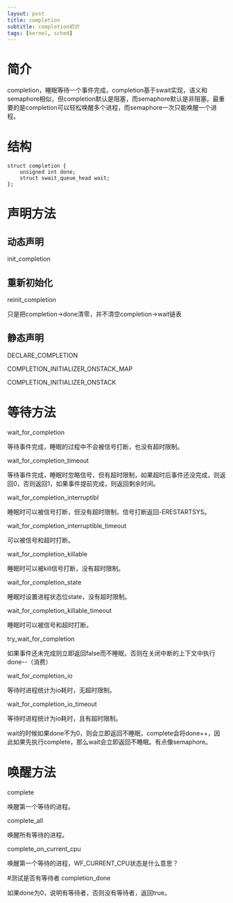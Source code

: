 ```yaml
---
layout: post
title: completion
subtitle: completion初识
tags: [kernel, sched]
---
```


# 简介
completion，睡眠等待一个事件完成，completion基于swait实现，语义和semaphore相似，但completion默认是阻塞，而semaphore默认是非阻塞。最重要的是completion可以轻松唤醒多个进程，而semaphore一次只能唤醒一个进程。

# 结构

```
struct completion {
	unsigned int done;
	struct swait_queue_head wait;
};
```
# 声明方法
## 动态声明
init_completion
## 重新初始化
reinit_completion

只是把completion->done清零，并不清空completion->wait链表
## 静态声明
DECLARE_COMPLETION

COMPLETION_INITIALIZER_ONSTACK_MAP

COMPLETION_INITIALIZER_ONSTACK

# 等待方法
wait_for_completion

等待事件完成，睡眠的过程中不会被信号打断，也没有超时限制。

wait_for_completion_timeout

等待事件完成，睡眠时忽略信号，但有超时限制，如果超时后事件还没完成，则返回0，否则返回1，如果事件提前完成，则返回剩余时间。

wait_for_completion_interruptibl

睡眠时可以被信号打断，但没有超时限制，信号打断返回-ERESTARTSYS。

wait_for_completion_interruptible_timeout

可以被信号和超时打断。

wait_for_completion_killable

睡眠时可以被kill信号打断，没有超时限制。

wait_for_completion_state

睡眠时设置进程状态位state，没有超时限制。

wait_for_completion_killable_timeout

睡眠时可以被信号和超时打断。

try_wait_for_completion

如果事件还未完成则立即返回false而不睡眠，否则在关闭中断的上下文中执行done--（消费）

wait_for_completion_io

等待时进程统计为io耗时，无超时限制。

wait_for_completion_io_timeout

等待时进程统计为io耗时，且有超时限制。

wait的时候如果done不为0，则会立即返回不睡眠，complete会将done++，因此如果先执行complete，那么wait会立即返回不睡眠。有点像semaphore。

# 唤醒方法
complete

唤醒第一个等待的进程。

complete_all

唤醒所有等待的进程。

complete_on_current_cpu

唤醒第一个等待的进程，WF_CURRENT_CPU状态是什么意思？

#测试是否有等待者
completion_done

如果done为0，说明有等待者，否则没有等待者，返回true。
